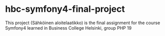 # hbc-symfony4-final-project
This project (Sähköinen aloitelaatikko) is the final assignment for the course Symfony4 learned in Business College Helsinki, group PHP 19 
